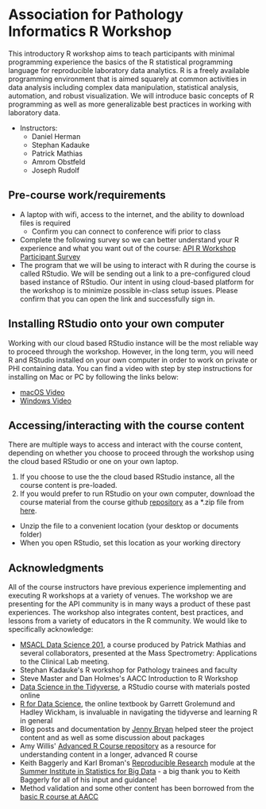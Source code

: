# Association for Pathology Informatics R Workshop

This introductory R workshop aims to teach participants with minimal programming experience the basics of the R statistical programming language for reproducible laboratory data analytics. R is a freely available programming environment that is aimed squarely at common activities in data analysis including complex data manipulation, statistical analysis, automation, and robust visualization. We will introduce basic concepts of R programming as well as more generalizable best practices in working with laboratory data. 

- Instructors: 
  * Daniel Herman
  * Stephan Kadauke
  * Patrick Mathias
  * Amrom Obstfeld
  * Joseph Rudolf


## Pre-course work/requirements

- A laptop with wifi, access to the internet, and the ability to download files is required
  - Confirm you can connect to conference wifi prior to class
- Complete the following survey so we can better understand your R experience and what you want out of the course: [API R Workshop Participant Survey](https://forms.gle/4ireLkLiKedkgoWa7)
- The program that we will be using to interact with R during the course is called RStudio. We will be sending out a link to a pre-configured cloud based instance of RStudio. Our intent in using cloud-based platform for the workshop is to minimize possible in-class setup issues. Please confirm that you can open the link and successfully sign in.

## Installing RStudio onto your own computer

Working with our cloud based RStudio instance will be the most reliable way to proceed through the workshop. However, in the long term, you will need R and RStudio installed on your own computer in order to work on private or PHI containing data. You can find a video with step by step instructions for installing on Mac or PC by following the links below:

- [macOS Video](https://www.youtube.com/watch?v=GM88tYlEy_g) 
- [Windows Video](https://www.youtube.com/watch?v=JRKmZK5-6aE) 

## Accessing/interacting with the course content

There are multiple ways to access and interact with the course content, depending on whether you choose to proceed through the workshop using the cloud based RStudio or one on your own laptop. 
1. If you choose to use the the cloud based RStudio instance, all the course content is pre-loaded. 
1. If you would prefer to run RStudio on your own computer, download the course material from the course github [repository](https://github.com/amromeo/api_r2019) as a *.zip file from [here](https://github.com/amromeo/api_r2019/archive/master.zip). 
  * Unzip the file to a convenient location (your desktop or documents folder)
  * When you open RStudio, set this location as your working directory 


## Acknowledgments

All of the course instructors have previous experience implementing and executing R workshops at a variety of venues. The workshop we are presenting for the API community is in many ways a product of these past experiences. The workshop also integrates content, best practices, and lessons from a variety of educators in the R community. We would like to specifically acknowledge: 

- [MSACL Data Science 201](https://github.com/pcmathias/MSACL-intermediate-R-course), a course produced by Patrick Mathias and several collaborators, presented at the Mass Spectrometry: Applications to the Clinical Lab meeting.
- Stephan Kadauke's R workshop for Pathology trainees and faculty
- Steve Master and Dan Holmes's AACC Introduction to R Workshop 
- [Data Science in the Tidyverse](https://github.com/AmeliaMN/data-science-in-tidyverse), a RStudio course with materials posted online
- [R for Data Science](http://r4ds.had.co.nz/index.html), the online textbook by Garrett Grolemund and Hadley Wickham, is invaluable in navigating the tidyverse and learning R in general
- Blog posts and documentation by [Jenny Bryan](https://github.com/jennybc) helped steer the project content and as well as some discussion about packages
- Amy Willis' [Advanced R Course repository](https://github.com/adw96/biostat561) as a resource for understanding content in a longer, advanced R course
- Keith Baggerly and Karl Broman's [Reproducible Research](https://github.com/kabagg/sisbid_2018_rr) module at the [Summer Institute in Statistics for Big Data](https://www.biostat.washington.edu/suminst/sisbid) - a big thank you to Keith Baggerly for all of his input and guidance!
- Method validation and some other content has been borrowed from the [basic R course at AACC](https://github.com/pcmathias/AACC-Introduction-to-R)
